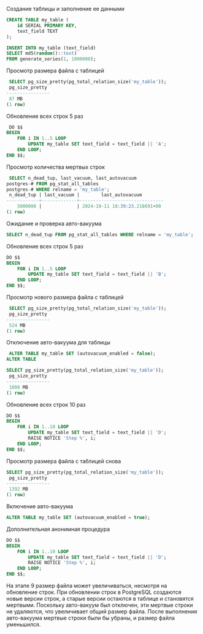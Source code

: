 Создание таблицы и заполнение ее данными 

```sql
CREATE TABLE my_table (
    id SERIAL PRIMARY KEY,
    text_field TEXT
);
```

```sql
INSERT INTO my_table (text_field)
SELECT md5(random()::text)
FROM generate_series(1, 1000000);
```
Просмотр размера файла с таблицей

```sql
 SELECT pg_size_pretty(pg_total_relation_size('my_table'));
 pg_size_pretty
----------------
 87 MB
(1 row)
```
Обновление всех строк 5 раз

```sql
 DO $$
BEGIN
    FOR i IN 1..5 LOOP
        UPDATE my_table SET text_field = text_field || 'A';
    END LOOP;
END $$;
```
Просмотр количества мертвых строк

```sql
 SELECT n_dead_tup, last_vacuum, last_autovacuum
postgres-# FROM pg_stat_all_tables
postgres-# WHERE relname = 'my_table';
 n_dead_tup | last_vacuum |        last_autovacuum
------------+-------------+-------------------------------
    5000000 |             | 2024-10-11 18:39:23.218691+00
(1 row)
```

Ожидание и проверка авто-вакуума
```sql
SELECT n_dead_tup FROM pg_stat_all_tables WHERE relname = 'my_table';
```
Обновление всех строк 5 раз

```sql
DO $$
BEGIN
    FOR i IN 1..5 LOOP
        UPDATE my_table SET text_field = text_field || 'B';
    END LOOP;
END $$;
```
Просмотр нового размера файла с таблицей

```sql
 SELECT pg_size_pretty(pg_total_relation_size('my_table'));
 pg_size_pretty
----------------
 524 MB
(1 row)
```
Отключение авто-вакуума для таблицы
```sql
 ALTER TABLE my_table SET (autovacuum_enabled = false);
ALTER TABLE
```

```sql
SELECT pg_size_pretty(pg_total_relation_size('my_table'));
 pg_size_pretty
----------------
 1008 MB
(1 row)
```

Обновление всех строк 10 раз
```sql
DO $$
BEGIN
    FOR i IN 1..10 LOOP
        UPDATE my_table SET text_field = text_field || 'D';
        RAISE NOTICE 'Step %', i;
    END LOOP;
END $$;
```
Просмотр размера файла с таблицей снова

```sql
SELECT pg_size_pretty(pg_total_relation_size('my_table'));
 pg_size_pretty
----------------
 1392 MB
(1 row)
```




Включение авто-вакуума

```sql
ALTER TABLE my_table SET (autovacuum_enabled = true);
```

Дополнительная анонимная процедура

```sql
DO $$
BEGIN
    FOR i IN 1..10 LOOP
        UPDATE my_table SET text_field = text_field || 'D';
        RAISE NOTICE 'Step %', i;
    END LOOP;
END $$;
```
На этапе 9 размер файла может увеличиваться, несмотря на обновление строк. При обновлении строк в PostgreSQL создаются новые версии строк, а старые версии остаются в таблице и становятся мертвыми. Поскольку авто-вакуум был отключен, эти мертвые строки не удаляются, что увеличивает общий размер файла. После выполнения авто-вакуума мертвые строки были бы убраны, и размер файла уменьшился.

